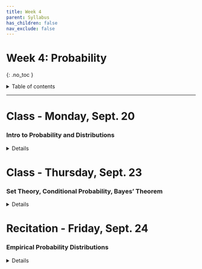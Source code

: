 ```yaml
---
title: Week 4
parent: Syllabus
has_children: false
nav_exclude: false
---
```


# Week 4: Probability
{: .no_toc }

<details closed markdown="block">
  <summary>
    Table of contents
  </summary>
  {: .text-delta }
1. TOC
{:toc}
</details>

---

<!-- ########################################################################### -->

# Class - Monday, Sept. 20

### Intro to Probability and Distributions

<details closed markdown="block">
  <summary>Details</summary>

+ [**Class notes**](Class1/W4.C1_Notes_Probability_Distributions_Part1.html){:target="blank"}
+ **In-class exercise** - [zipped .Rmd](Class1/W4.C1_In-class_Exercise.zip)
  + **Key** - [zipped .Rmd + .html](Class1/W4.C1_In-class_Exercise_KEY.zip)

</details>

<!-- ########################################################################### -->

<!-- ########################################################################### -->

# Class - Thursday, Sept. 23

### Set Theory, Conditional Probability, Bayes’ Theorem

<details closed markdown="block">
  <summary>Details</summary>

+ **Class notes**
  + [**Classical Probability**](Class2/W4.C2_Intro_Probability.html){:target="blank"}
  + [**Conditional Probability and Bayes Theorem**](Class2/W4.C2_Conditional-Prob_Bayes.html){:target="blank"}

+ **Monty Hall simulation** - [zipped .Rmd](Class2/Monty_Hall_simulation.zip)
+ **In-class exercise** - [zipped .Rmd](Class2/W4.C2_Exercise_Bayes.zip)
  + **Key** - [zipped .Rmd + .html](Class1/W4.C2_Exercise_Bayes_KEY.zip)

</details>

<!-- ########################################################################### -->

<!-- ########################################################################### -->

# Recitation - Friday, Sept. 24

### Empirical Probability Distributions

<details closed markdown="block">
  <summary>Details</summary>

+ **Class exercise and data set** - [zipped .Rmd](Recitation/W4.R1_Exercise_Empirical_Distributions.Rmd.zip) - [DATA](https://drive.google.com/file/d/1G3pP27gwQBGVfQLNoJxIfzsg1C_zokmj/view?usp=sharing){: target="blank"}
+ Answer key: [zipped .Rmd](Recitation/W4.R1_Exercise_Empirical_Distributions_KEY.Rmd.zip) - [HTML](Recitation/W4.R1_Exercise_Empirical_Distributions_KEY.html){: target="blank"}

</details>

<!-- ########################################################################### -->
